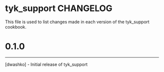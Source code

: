 tyk_support CHANGELOG
==============================
This file is used to list changes made in each version of the tyk_support cookbook.

# 0.1.0
-------
[dwashko] - Initial release of tyk_support
